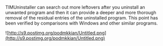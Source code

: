 TIMUninstaller can search out more leftovers after you uninstall an unwanted program and then it can provide a deeper and more thorough removal of the residual entries of the uninstalled program. This point has been verified by comparisons with Windows and other similar programs.

![http://s9.postimg.org/podmkkian/Untitled.png](http://s9.postimg.org/podmkkian/Untitled.png)
